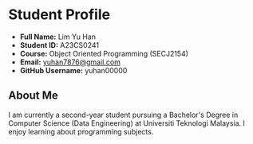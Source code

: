 
# Student Profile

- **Full Name:** Lim Yu Han
- **Student ID:** A23CS0241
- **Course:** Object Oriented Programming (SECJ2154)
- **Email:** yuhan7876@gmail.com
- **GitHub Username:** yuhan00000

## About Me
I am currently a second-year student pursuing a Bachelor's Degree in Computer Science (Data Engineering) at Universiti Teknologi Malaysia. I enjoy learning about programming subjects.


